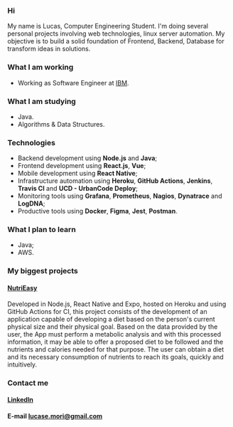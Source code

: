 ### Hi

My name is Lucas, Computer Engineering Student. I'm doing several personal projects involving web technologies, linux
server automation. My objective is to build a solid foundation of Frontend, Backend, Database for transform ideas in
solutions.

### What I am working

- Working as Software Engineer at [IBM](https://www.ibm.com/).

### What I am studying

- Java.
- Algorithms & Data Structures.

### Technologies

- Backend development using **Node.js** and **Java**;
- Frontend development using **React.js**, **Vue**;
- Mobile development using **React Native**;
- Infrastructure automation using **Heroku**, **GitHub Actions**, **Jenkins**, **Travis CI** and **UCD - UrbanCode Deploy**;
- Monitoring tools using **Grafana**, **Prometheus**, **Nagios**, **Dynatrace** and **LogDNA**;
- Productive tools using **Docker**, **Figma**, **Jest**, **Postman**.

### What I plan to learn

- Java;
- AWS.

### My biggest projects

#### [NutriEasy](https://github.com/NutriEasyApp)

Developed in Node.js, React Native and Expo, hosted on Heroku and using GitHub Actions for CI, this project consists
of the development of an application capable of developing a diet based on the person's current physical size and 
their physical goal. Based on the data provided by the user, the App must perform a metabolic analysis and with this 
processed information, it may be able to offer a proposed diet to be followed and the nutrients and calories needed 
for that purpose. The user can obtain a diet and its necessary consumption of nutrients to reach its goals, quickly 
and intuitively.

### Contact me

#### [LinkedIn](https://www.linkedin.com/in/lucas-mori)

#### E-mail <lucase.mori@gmail.com>
